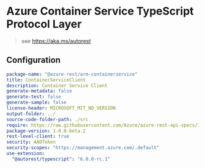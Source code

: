 # Azure Container Service TypeScript Protocol Layer

> see https://aka.ms/autorest

## Configuration

```yaml
package-name: "@azure-rest/arm-containerservice"
title: ContainerServiceClient
description: Container Service Client
generate-metadata: false
generate-test: false
generate-sample: false
license-header: MICROSOFT_MIT_NO_VERSION
output-folder: ../
source-code-folder-path: ./src
require: https://raw.githubusercontent.com/Azure/azure-rest-api-specs/37cd8dfac3c570a24bb645b31c012d12efb760df/specification/containerservice/resource-manager/readme.md
package-version: 1.0.0-beta.2
rest-level-client: true
security: AADToken
security-scopes: "https://management.azure.com/.default"
use-extension:
  "@autorest/typescript": "6.0.0-rc.1"
```

